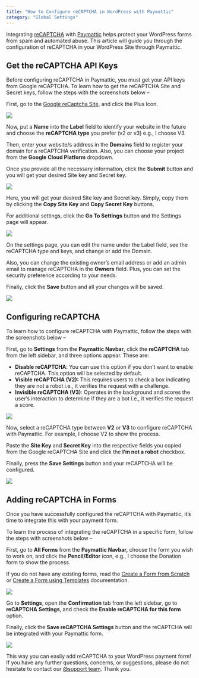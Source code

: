 ```yaml
---
title: "How to Configure reCAPTCHA in WordPress with Paymattic"
category: "Global Settings"
---
```

Integrating [reCAPTCHA](https://paymattic.com/configure-google-recaptcha-for-your-website-security/#what-is-google-recaptcha) with [Paymattic](https://paymattic.com/) helps protect your WordPress forms from spam and automated abuse. This article will guide you through the configuration of reCAPTCHA in your WordPress Site through Paymattic.

## Get the reCAPTCHA API Keys

Before configuring reCAPTCHA in Paymattic, you must get your API keys from Google reCAPTCHA. 
To learn how to get the reCAPTCHA Site and Secret keys, follow the steps with the screenshots below –

First, go to the [Google reCaptcha Site](https://www.google.com/recaptcha/admin/), and click the Plus Icon.

![](/images/global-settings/how-to-configure-recaptcha-in-wordpress-with-paymattic/Plus-Icon-from-Google-reCAPTCHA-Site.png)

Now, put a **Name** into the **Label** field to identify your website in the future and choose the **reCAPTCHA type** you prefer (v2 or v3) e.g., I choose V3.

Then, enter your website/s address in the **Domains** field to register your domain for a reCAPTCHA verification. Also, you can choose your project from the **Google Cloud Platform** dropdown.

Once you provide all the necessary information, click the **Submit** button and you will get your desired Site key and Secret key.

![](/images/global-settings/how-to-configure-recaptcha-in-wordpress-with-paymattic/Register-a-new-site-page-for-reCAPTCHA-1-1.webp)

Here, you will get your desired Site key and Secret key. Simply, copy them by clicking the **Copy Site Key** and **Copy Secret Key** buttons.

For additional settings, click the **Go To Settings** button and the Settings page will appear.

![](/images/global-settings/how-to-configure-recaptcha-in-wordpress-with-paymattic/Copy-Site-Secret-keys-scaled.webp)

On the settings page, you can edit the name under the Label field, see the reCAPTCHA type and keys, and change or add the Domain.

Also, you can change the existing owner’s email address or add an admin email to manage reCAPTCHA in the **Owners** field. Plus, you can set the security preference according to your needs.

Finally, click the **Save** button and all your changes will be saved.

![](/images/global-settings/how-to-configure-recaptcha-in-wordpress-with-paymattic/Google-reCAPTCHA-Settings-1-1.webp)

## Configuring reCAPTCHA 

To learn how to configure reCAPTCHA with Paymattic, follow the steps with the screenshots below –

First, go to **Settings** from the **Paymattic Navbar**, click the **reCAPTCHA** tab from the left sidebar, and three options appear. These are:
- **Disable reCAPTCHA**: You can use this option if you don’t want to enable reCAPTCHA. This option will be selected by default.
- **Visible reCAPTCHA (V2):** This requires users to check a box indicating they are not a robot i.e., it verifies the request with a challenge.
- **Invisible reCAPTCHA (V3)**: Operates in the background and scores the user’s interaction to determine if they are a bot i.e., it verifies the request a score.

![](/images/global-settings/how-to-configure-recaptcha-in-wordpress-with-paymattic/reCAPTCHA-Settings-page-scaled.webp)

Now, select a reCAPTCHA type between **V2** or **V3** to configure reCAPTCHA with Paymattic. For example, I choose V2 to show the process.

Paste the **Site Key** and **Secret Key** into the respective fields you copied from the Google reCAPTCHA Site and click the **I’m not a robot** checkbox.

Finally, press the **Save Settings** button and your reCAPTCHA will be configured.

![](/images/global-settings/how-to-configure-recaptcha-in-wordpress-with-paymattic/Paste-the-API-keys-into-V3-site-key-and-secret-key-fields.webp)

## Adding reCAPTCHA in Forms

Once you have successfully configured the reCAPTCHA with Paymattic, it’s time to integrate this with your payment form.

To learn the process of integrating the reCAPTCHA in a specific form, follow the steps with screenshots below –

First, go to **All Forms** from the **Paymattic Navbar,** choose the form you wish to work on, and click the **Pencil/Editor** icon, e.g., I choose the Donation form to show the process.

If you do not have any existing forms, read the [Create a Form from Scratch](/how-to-create-a-form-from-scratch-with-paymattic) or [Create a Form using Templates](/simple-form-templates) documentation.

![](/images/global-settings/how-to-configure-recaptcha-in-wordpress-with-paymattic/Open-desired-form-to-integrate-recptcha-scaled.webp)

Go to **Settings**, open the **Confirmation** tab from the left sidebar, go to **reCAPTCHA** **Settings**, and check the **Enable reCAPTCHA for this form** option.

Finally, click the **Save reCAPTCHA Settings** button and the reCAPTCHA will be integrated with your Paymattic form.

![](/images/global-settings/how-to-configure-recaptcha-in-wordpress-with-paymattic/Enable-reCAPTCHA-for-this-form-option-1-scaled.webp)

This way you can easily add reCAPTCHA to your WordPress payment form!
If you have any further questions, concerns, or suggestions, please do not hesitate to contact our [@support team](https://wpmanageninja.com/support-tickets/?utm_source=wpmn&utm_medium=home&utm_campaign=site#/). Thank you.